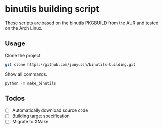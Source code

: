 # binutils building script

These scripts are based on the binutils PKGBUILD from the [AUR](https://aur.archlinux.org/packages/binutils-2.35.2) and tested on the Arch Linux. 

## Usage

Clone the project.
```bash
git clone https://github.com/junyussh/binutils-building.git
```

Show all commands.

```bash
python -m make_binutils
```

## Todos

- [ ] Automatically download source code
- [ ] Building target specification
- [ ] Migrate to XMake